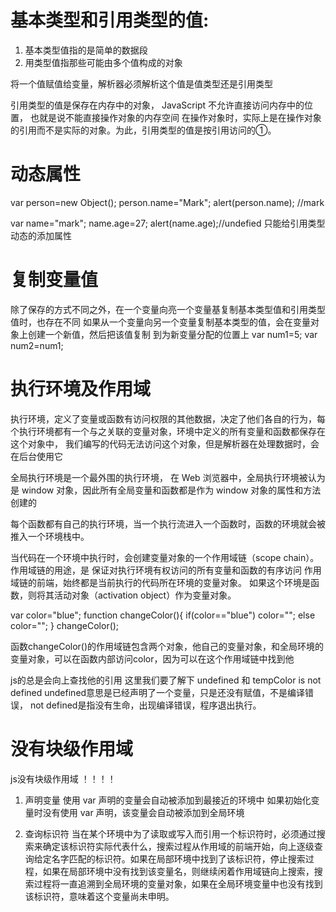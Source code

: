 # 基本类型和引用类型的值:

1. 基本类型值指的是简单的数据段
2. 用类型值指那些可能由多个值构成的对象

将一个值赋值给变量，解析器必须解析这个值是值类型还是引用类型

引用类型的值是保存在内存中的对象， JavaScript 不允许直接访问内存中的位置，
也就是说不能直接操作对象的内存空间
在操作对象时，实际上是在操作对象的引用而不是实际的对象。为此，引用类型的值是按引用访问的①。

# 动态属性

var person=new Object();
person.name="Mark";
alert(person.name); //mark

var name="mark";
name.age=27;
alert(name.age);//undefied
只能给引用类型动态的添加属性

# 复制变量值
除了保存的方式不同之外，在一个变量向亮一个变量基复制基本类型值和引用类型值时，也存在不同
如果从一个变量向另一个变量复制基本类型的值，会在变量对象上创建一个新值，然后把该值复制
到为新变量分配的位置上
var num1=5;
var num2=num1;

# 执行环境及作用域
执行环境，定义了变量或函数有访问权限的其他数据，决定了他们各自的行为，每个执行环境都有一个与之关联的变量对象，环境中定义的所有变量和函数都保存在这个对象中，
我们编写的代码无法访问这个对象，但是解析器在处理数据时，会在后台使用它

全局执行环境是一个最外围的执行环境，
在 Web 浏览器中，全局执行环境被认为是 window 对象，因此所有全局变量和函数都是作为 window 对象的属性和方法创建的

每个函数都有自己的执行环境，当一个执行流进入一个函数时，函数的环境就会被推入一个环境栈中。

当代码在一个环境中执行时，会创建变量对象的一个作用域链（scope chain）。作用域链的用途，是
保证对执行环境有权访问的所有变量和函数的有序访问
作用域链的前端，始终都是当前执行的代码所在环境的变量对象。
如果这个环境是函数，则将其活动对象（activation object）作为变量对象。

var color="blue";
function changeColor(){
    if(color=="blue")
        color="";
    else 
        color="";
}
changeColor();

函数changeColor()的作用域链包含两个对象，他自己的变量对象，和全局环境的变量对象，可以在函数内部访问color，因为可以在这个作用域链中找到他

js的总是会向上查找他的引用
这里我们要了解下 undefined 和 tempColor is not defined
undefined意思是已经声明了一个变量，只是还没有赋值，不是编译错误，
not defined是指没有生命，出现编译错误，程序退出执行。

# 没有块级作用域

js没有块级作用域 ！！！！

1. 声明变量
使用 var 声明的变量会自动被添加到最接近的环境中
如果初始化变量时没有使用 var 声明，该变量会自动被添加到全局环境

2. 查询标识符
当在某个环境中为了读取或写入而引用一个标识符时，必须通过搜索来确定该标识符实际代表什么，搜索过程从作用域的前端开始，向上逐级查询给定名字匹配的标识符。如果在局部环境中找到了该标识符，停止搜索过程，如果在局部环境中没有找到该变量名，则继续闲着作用域链向上搜索，搜索过程将一直追溯到全局环境的变量对象，如果在全局环境变量中也没有找到该标识符，意味着这个变量尚未申明。
